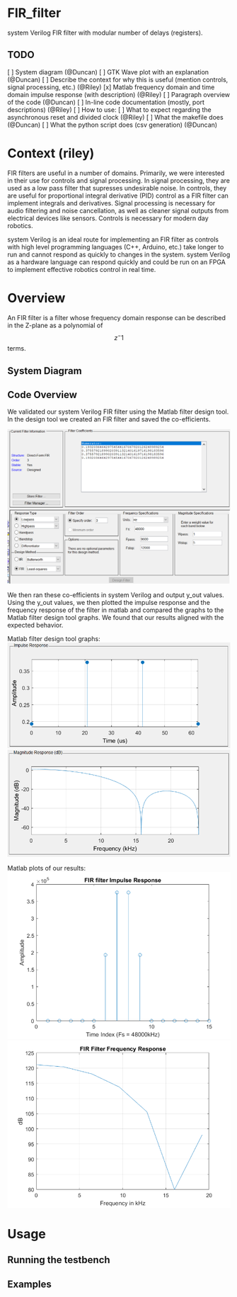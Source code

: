 # FIR_filter
system Verilog FIR filter with modular number of delays (registers).

## TODO

[ ] System diagram (@Duncan)
[ ] GTK Wave plot with an explanation (@Duncan)
[ ] Describe the context for why this is useful (mention controls, signal processing, etc.) (@Riley)
[x] Matlab frequency domain and time domain impulse response (with description) (@Riley)
[ ] Paragraph overview of the code (@Duncan)
[ ] In-line code documentation (mostly, port descriptions) (@Riley)
[ ] How to use:
    [ ] What to expect regarding the asynchronous reset and divided clock (@Riley)
    [ ] What the makefile does (@Duncan)
    [ ] What the python script does (csv generation) (@Duncan)

# Context (riley)

FIR filters are useful in a number of domains. Primarily, we were interested in their use for controls and signal processing. In signal processing, they are used as a low pass filter that supresses undesirable noise. In controls, they are useful for proportional integral derivative (PID) control as a FIR filter can implement integrals and derivatives. Signal processing is necessary for audio filtering and noise cancellation, as well as cleaner signal outputs from electrical devices like sensors. Controls is necessary for modern day robotics.

system Verilog is an ideal route for implementing an FIR filter as controls with high level programming languages (C++, Arduino, etc.) take longer to run and cannot respond as quickly to changes in the system. system Verilog as a hardware language can respond quickly and could be run on an FPGA to implement effective robotics control in real time.

# Overview

An FIR filter is a filter whose frequency domain response can be described in the Z-plane as a polynomial of $$z^-1$$ terms. 

## System Diagram

## Code Overview

We validated our system Verilog FIR filter using the Matlab filter design tool. In the design tool we created an FIR filter and saved the co-efficients. 

![Matlab filter design tool](/readme_materials/filter_design_coeffs.PNG)

We then ran these co-efficients in system Verilog and output y_out values. Using the y_out values, we then plotted the impulse response and the frequency response of the filter in matlab and compared the graphs to the Matlab filter design tool graphs. We found that our results aligned with the expected behavior.

Matlab filter design tool graphs:
![Matlab filter design tool](/readme_materials/filter_designer_impulse_response.PNG)
![Matlab filter design tool](/readme_materials/filter_designer_freq_response.PNG)

Matlab plots of our results:
![Matlab filter design tool](/readme_materials/impulse_response_plot.png)
![Matlab filter design tool](/readme_materials/frequency_response_plot.png)


# Usage

## Running the testbench

## Examples
